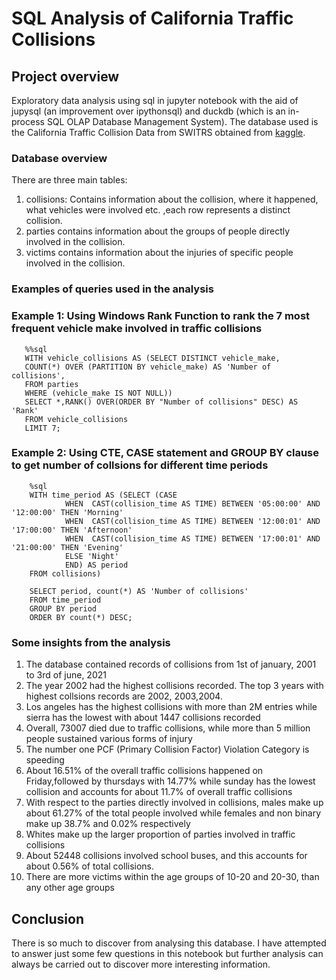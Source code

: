 # SQL Analysis of California Traffic Collisions

## Project overview
Exploratory data analysis using sql in jupyter notebook with the aid of jupysql (an improvement over ipythonsql) and duckdb (which is an in-process SQL OLAP Database Management System). The database used is the California Traffic Collision Data from SWITRS obtained from [kaggle](https://www.kaggle.com/datasets/alexgude/california-traffic-collision-data-from-switrs?resource=download).

### Database overview
There are three main tables:
1. collisions: Contains information about the collision, where it happened, what vehicles were involved etc. ,each row represents a distinct collision.
2. parties contains information about the groups of people directly involved in the collision.
3. victims contains information about the injuries of specific people involved in the collision.

### Examples of queries used in the analysis

### Example 1: Using Windows Rank Function to rank the 7 most frequent vehicle make involved in traffic collisions 
       %%sql
       WITH vehicle_collisions AS (SELECT DISTINCT vehicle_make,
       COUNT(*) OVER (PARTITION BY vehicle_make) AS 'Number of collisions',
       FROM parties
       WHERE (vehicle_make IS NOT NULL))
       SELECT *,RANK() OVER(ORDER BY "Number of collisions" DESC) AS 'Rank'
       FROM vehicle_collisions
       LIMIT 7;
       
### Example 2: Using CTE, CASE statement and GROUP BY clause to get number of collsions for different time periods 
        %sql
        WITH time_period AS (SELECT (CASE 
                WHEN  CAST(collision_time AS TIME) BETWEEN '05:00:00' AND '12:00:00' THEN 'Morning'
                WHEN  CAST(collision_time AS TIME) BETWEEN '12:00:01' AND '17:00:00' THEN 'Afternoon'
                WHEN  CAST(collision_time AS TIME) BETWEEN '17:00:01' AND '21:00:00' THEN 'Evening'
                ELSE 'Night' 
                END) AS period 
        FROM collisions)

        SELECT period, count(*) AS 'Number of collisions'
        FROM time_period
        GROUP BY period
        ORDER BY count(*) DESC;

### Some insights from the analysis
1. The database contained records of collisions from 1st of january, 2001 to 3rd of june, 2021
2. The year 2002 had the highest collisions recorded. The top 3 years with highest collsions records are 2002, 2003,2004.
3.  Los angeles has the highest collisions with more than 2M entries while sierra has the lowest with about 1447 collisions recorded
4.  Overall, 73007 died due to traffic collisions, while more than 5 million people sustained various forms of injury
5.  The number one PCF (Primary Collision Factor) Violation Category is speeding
6.  About 16.51% of the overall traffic collisions happened on Friday,followed by thursdays with 14.77% while sunday has the lowest collision and accounts for about 11.7% of overall traffic collisions
7. With respect to the parties directly involved in collisions, males make up about 61.27% of the total people involved while females and non binary make up 38.7% and 0.02% respectively
8. Whites make up the larger proportion of parties involved in traffic collisions
9. About 52448 collisions involved school buses, and this accounts for about 0.56% of total collisions.
10. There are more victims within the age groups of 10-20 and 20-30, than any other age groups

## Conclusion
There is so much to discover from analysing this database. I have attempted to answer just some few questions in this notebook but further analysis can always be carried out to discover more interesting information.
